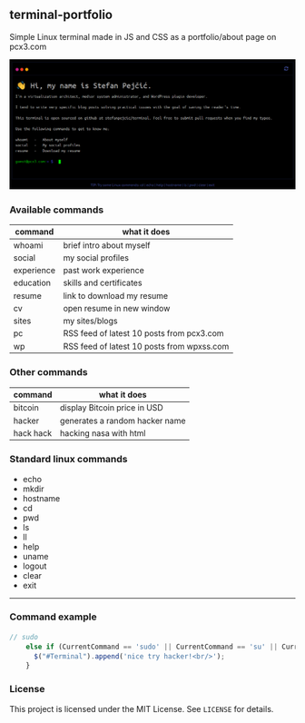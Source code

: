 ## terminal-portfolio

Simple Linux terminal made in JS and CSS as a portfolio/about page on pcx3.com

![screenshot](https://raw.githubusercontent.com/stefanpejcic/terminal/main/screenshot.gif)

### Available commands

| command  | what it does |
| ------------- | ------------- |
| whoami  | brief intro about myself  |
| social  | my social profiles  |
| experience  | past work experience  |
| education  | skills and certificates  |
| resume  | link to download my resume  |
| cv  | open resume in new window  |
| sites  | my sites/blogs  |
| pc | RSS feed of latest 10 posts from pcx3.com  |
| wp  | RSS feed of latest 10 posts from wpxss.com  |


### Other commands
| command  | what it does |
| ------------- | ------------- |
|  bitcoin  | display Bitcoin price in USD |
| hacker  | generates a random hacker name  |
| hack hack  | hacking nasa with html |


### Standard linux commands

- echo
- mkdir
- hostname
- cd
- pwd
- ls
- ll
- help
- uname
- logout
- clear
- exit


<hr/>

### Command example
```js
// sudo
    else if (CurrentCommand == 'sudo' || CurrentCommand == 'su' || CurrentCommand == 'sudo su') {
      $("#Terminal").append('nice try hacker!<br/>');
    }
```
### License

This project is licensed under the MIT License. See `LICENSE` for details.
